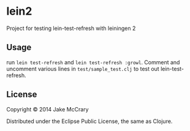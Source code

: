 # lein2

Project for testing lein-test-refresh with leiningen 2

## Usage

run `lein test-refresh` and `lein test-refresh :growl`. Comment and uncomment various lines in `test/sample_test.clj` to test out lein-test-refresh.

## License

Copyright © 2014 Jake McCrary

Distributed under the Eclipse Public License, the same as Clojure.
